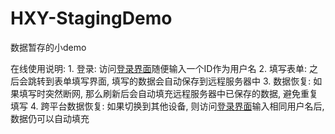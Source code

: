 # HXY-StagingDemo
数据暂存的小demo

在线使用说明:
    1. 登录: 访问[登录界面](http://101.34.91.153/demo/login.html)随便输入一个ID作为用户名
    2. 填写表单: 之后会跳转到表单填写界面, 填写的数据会自动保存到远程服务器中
    3. 数据恢复: 如果填写时突然断网, 那么刷新后会自动填充远程服务器中已保存的数据, 避免重复填写
    4. 跨平台数据恢复: 如果切换到其他设备, 则访问[登录界面](http://101.34.91.153/demo/login.html)输入相同用户名后, 数据仍可以自动填充